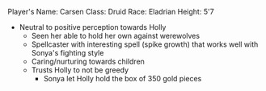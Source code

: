 Player's Name: Carsen
Class: Druid
Race: Eladrian
Height: 5'7

- Neutral to positive perception towards Holly
	- Seen her able to hold her own against werewolves
	- Spellcaster with interesting spell (spike growth) that works well with Sonya's fighting style
	- Caring/nurturing towards children
	- Trusts Holly to not be greedy
		- Sonya let Holly hold the box of 350 gold pieces